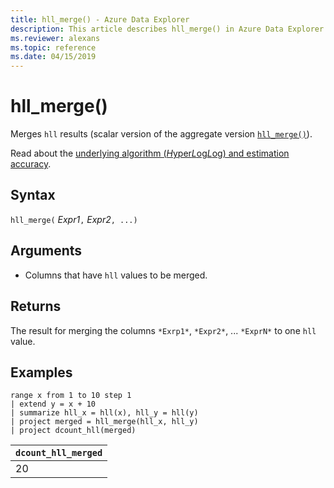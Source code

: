 ```yaml
---
title: hll_merge() - Azure Data Explorer
description: This article describes hll_merge() in Azure Data Explorer.
ms.reviewer: alexans
ms.topic: reference
ms.date: 04/15/2019
---
```

# hll_merge()

Merges `hll` results (scalar version of the aggregate version [`hll_merge()`](hll-merge-aggfunction.md)).

Read about the [underlying algorithm (*H*yper*L*og*L*og) and estimation accuracy](dcount-aggfunction.md#estimation-accuracy).

## Syntax

`hll_merge(` *Expr1*`,` *Expr2*`, ...)`

## Arguments

* Columns that have `hll` values to be merged.

## Returns

The result for merging the columns `*Exrp1*`, `*Expr2*`, ... `*ExprN*` to one `hll` value.

## Examples

<!-- csl: https://help.kusto.windows.net/KustoMonitoringPersistentDatabase -->
```kusto
range x from 1 to 10 step 1 
| extend y = x + 10
| summarize hll_x = hll(x), hll_y = hll(y)
| project merged = hll_merge(hll_x, hll_y)
| project dcount_hll(merged)
```

|`dcount_hll_merged`|
|---|
|20|
